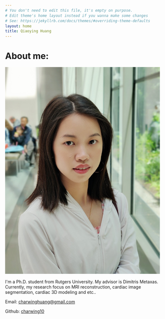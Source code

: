 ```yaml
---
# You don't need to edit this file, it's empty on purpose.
# Edit theme's home layout instead if you wanna make some changes
# See: https://jekyllrb.com/docs/themes/#overriding-theme-defaults
layout: home
title: Qiaoying Huang
---
```

# About me:

![Photo](/assets/qiaoying.jpg)

I'm a Ph.D. student from Rutgers University. My advisor is Dimitris Metaxas. Currently, my research focus on MRI reconstruction, cardiac image segmentation, cardiac 3D modeling and etc..

Email: <a href="charwinghuang@gmail.com">charwinghuang@gmail.com</a>

Github: [charwing10](https://github.com/charwing10)

